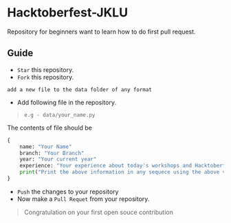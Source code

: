 # Hacktoberfest-JKLU
Repository for beginners want to learn how to do first pull request.
## Guide
- ```Star``` this repository.
- ```Fork``` this repository.
```
add a new file to the data folder of any format
```
- Add following file in the repository.

>```e.g - data/your_name.py```

The contents of file should be
```py
{
    name: "Your Name"
    branch: "Your Branch"
    year: "Your current year"
    experience: "Your experience about today's workshops and Hacktoberfest "
    print("Print the above information in any sequece using the above variables")
}
```
- ```Push``` the changes to your repository
- Now make a ```Pull Requet``` from your repository.

> Congratulation on your first open souce contribution
